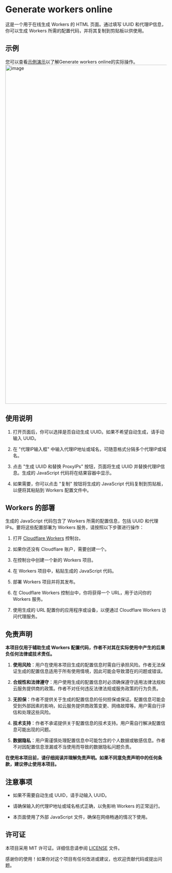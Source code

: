 # Generate workers online

这是一个用于在线生成 Workers 的 HTML 页面。通过填写 UUID 和代理IP信息，你可以生成 Workers 所需的配置代码，并将其复制到剪贴板以供使用。

## 示例
您可以查看[示例演示](https://workers-vless.vercel.app/)以了解Generate workers online的实际操作。
<img width="1058" alt="image" src="https://github.com/ymyuuu/Generate-workers-online/assets/135582157/778f164e-bc09-48d0-96b1-d2f4c1edc6c3">

## 使用说明

1. 打开页面后，你可以选择是否自动生成 UUID。如果不希望自动生成，请手动输入 UUID。

2. 在 "代理IP输入框" 中输入代理IP地址或域名，可随意格式分隔多个代理IP或域名。

3. 点击 "生成 UUID 和替换 ProxyIPs" 按钮，页面将生成 UUID 并替换代理IP信息。生成的 JavaScript 代码将在结果容器中显示。

4. 如果需要，你可以点击 "复制" 按钮将生成的 JavaScript 代码复制到剪贴板，以便将其粘贴到 Workers 配置文件中。

## Workers 的部署

生成的 JavaScript 代码包含了 Workers 所需的配置信息，包括 UUID 和代理IPs。要将这些配置部署为 Workers 服务，请按照以下步骤进行操作：

1. 打开 [Cloudflare Workers](https://workers.cloudflare.com/) 控制台。

2. 如果你还没有 Cloudflare 账户，需要创建一个。

3. 在控制台中创建一个新的 Workers 项目。

4. 在 Workers 项目中，粘贴生成的 JavaScript 代码。

5. 部署 Workers 项目并将其发布。

6. 在 Cloudflare Workers 控制台中，你将获得一个 URL，用于访问你的 Workers 服务。

7. 使用生成的 URL 配置你的应用程序或设备，以便通过 Cloudflare Workers 访问代理服务。

## 免责声明

**本项目仅用于辅助生成 Workers 配置代码，作者不对其在实际使用中产生的后果负任何法律或技术责任。**

1. **使用风险**：用户在使用本项目生成的配置信息时需自行承担风险。作者无法保证生成的配置信息适用于所有使用情境，因此可能会导致潜在的问题或错误。

2. **合规性和法律遵守**：用户使用生成的配置信息时必须确保遵守适用法律法规和云服务提供商的政策。作者不对任何违反法律法规或服务政策的行为负责。

3. **无担保**：作者不提供关于生成的配置信息的任何担保或保证。配置信息可能会受到外部因素的影响，如云服务提供商政策变更、网络故障等。用户需自行评估和处理这些风险。

4. **技术支持**：作者不承诺提供关于配置信息的技术支持。用户需自行解决配置信息可能出现的问题。

5. **数据隐私**：用户需谨慎处理配置信息中可能包含的个人数据或敏感信息。作者不对因配置信息泄漏或不当使用而导致的数据隐私问题负责。

**在使用本项目前，请仔细阅读并理解免责声明。如果不同意免责声明中的任何条款，建议停止使用本项目。**

## 注意事项

- 如果不需要自动生成 UUID，请手动输入 UUID。

- 请确保输入的代理IP地址或域名格式正确，以免影响 Workers 的正常运行。

- 本页面使用了外部 JavaScript 文件，确保在网络畅通的情况下使用。

## 许可证

本项目采用 MIT 许可证。详细信息请参阅 [LICENSE](LICENSE) 文件。

感谢你的使用！如果你对这个项目有任何改进或建议，也欢迎贡献代码或提出问题。

